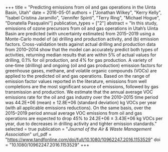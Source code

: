 +++
title = "Predicting emissions from oil and gas operations in the Uinta Basin, Utah"
date = 2016-05-01
authors = ["Jonathan Wilkey", "Kerry Kelly", "Isabel Cristina Jaramillo", "Jennifer Spinti", "Terry Ring", "Michael Hogue", "Donatella Pasqualini"]
publication_types = ["2"]
abstract = "In this study, emissions of ozone precursors from oil and gas operations in Utah’s Uinta Basin are predicted (with uncertainty estimates) from 2015–2019 using a Monte-Carlo model of (a) drilling and production activity, and (b) emission factors. Cross-validation tests against actual drilling and production data from 2010–2014 show that the model can accurately predict both types of activities, returning median results that are within 5% of actual values for drilling, 0.1% for oil production, and 4% for gas production. A variety of one-time (drilling) and ongoing (oil and gas production) emission factors for greenhouse gases, methane, and volatile organic compounds (VOCs) are applied to the predicted oil and gas operations. Based on the range of emission factor values reported in the literature, emissions from well completions are the most significant source of emissions, followed by gas transmission and production. We estimate that the annual average VOC emissions rate for the oil and gas industry over the 2010–2015 time period was 44.2E+06 (mean) ± 12.8E+06 (standard deviation) kg VOCs per year (with all applicable emissions reductions). On the same basis, over the 2015–2019 period annual average VOC emissions from oil and gas operations are expected to drop 45% to 24.2E+06 ± 3.43E+06 kg VOCs per year, due to decreases in drilling activity and tighter emission standards."
selected = true
publication = "*Journal of the Air & Waste Management Association*"
url_pdf = "https://www.tandfonline.com/doi/full/10.1080/10962247.2016.1153529"
doi = "10.1080/10962247.2016.1153529"
+++

